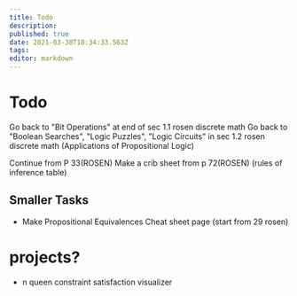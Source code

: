 ```yaml
---
title: Todo
description: 
published: true
date: 2021-03-30T18:34:33.563Z
tags: 
editor: markdown
---
```


# Todo
Go back to "Bit Operations" at end of sec 1.1 rosen discrete math
Go back to "Boolean Searches", "Logic Puzzles", "Logic Circuits" in sec 1.2 rosen discrete math (Applications of Propositional Logic)

Continue from P 33(ROSEN)
Make a crib sheet from p 72(ROSEN) (rules of inference table)
## Smaller Tasks
* Make Propositional Equivalences Cheat sheet page (start from 29 rosen)
# projects?
* n queen constraint satisfaction visualizer